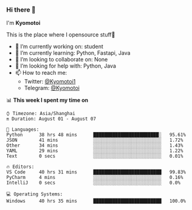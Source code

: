 ### Hi there 👋

I'm **Kyomotoi**

This is the place where I opensource stuff🤺

- 🔭 I’m currently working on: student
- 🌱 I’m currently learning: Python, Fastapi, Java
- 👯 I’m looking to collaborate on: None
- 🤔 I’m looking for help with: Python, Java
- 📫 How to reach me: 
    - Twitter: [@Kyomotoi1](https://twitter.com/Kyomotoi1) 
    - Telegram: [@Kyomotoi](https://t.me/Kyomotoi)

📊 **This week I spent my time on**
<!--START_SECTION:waka-->
```text
⌚︎ Timezone: Asia/Shanghai
🔛 Duration: August 01 - August 07

💬 Languages: 
Python      38 hrs 48 mins      ████████████████████████░   95.61% 
JSON        41 mins             ░░░░░░░░░░░░░░░░░░░░░░░░░   1.72% 
Other       34 mins             ░░░░░░░░░░░░░░░░░░░░░░░░░   1.43% 
YAML        29 mins             ░░░░░░░░░░░░░░░░░░░░░░░░░   1.22% 
Text        0 secs              ░░░░░░░░░░░░░░░░░░░░░░░░░   0.01%

🔥 Editors: 
VS Code     40 hrs 31 mins      █████████████████████████   99.83% 
PyCharm     4 mins              ░░░░░░░░░░░░░░░░░░░░░░░░░   0.16% 
IntelliJ    0 secs              ░░░░░░░░░░░░░░░░░░░░░░░░░   0.0%

💻 Operating Systems: 
Windows     40 hrs 35 mins      █████████████████████████   100.0%
```
<!--END_SECTION:waka-->
